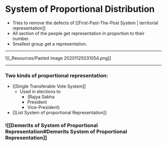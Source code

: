# System of Proportional Distribution
- Tries to remove the defects of [[First-Past-The-Post System \| territorial representation]]
- All section of the people get representation in proportion to their number.
- Smallest group get a representation.
---
 ![[_Resources/Pasted image 20201125031054.png]] 
- ---
### Two kinds of proportional representation:
- [[Single Transferable Vote System]]
	- Used in elections to 
		- {Rajya Sabha
		- President
		- Vice-President}
- [[List System  of proportional Representation]]
<!--ID: 1606266059325-->

### ![[Demerits of System of Proportional Representation#Demerits System of Proportional Representation]]
